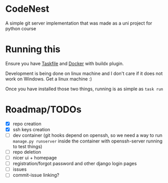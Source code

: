 # CodeNest

A simple git server implementation that was made as a uni project for python course

# Running this

Ensure you have [Taskfile](https://taskfile.dev/installation/)
and [Docker](https://docs.docker.com/engine/install/) with buildx plugin.

Development is being done on linux machine and I don't care if it does not work on Windows. Get a
linux machine :)

Once you have installed those two things, running is as simple as `task run`

# Roadmap/TODOs

- [x] repo creation
- [x] ssh keys creation
- [ ] dev container (git hooks depend on openssh, so we need a way to run `manage.py runserver`
  inside the container with openssh-server running to test things)
- [ ] repo deletion
- [ ] nicer ui + homepage
- [ ] registration/forgot password and other django login pages
- [ ] issues
- [ ] commit-issue linking?